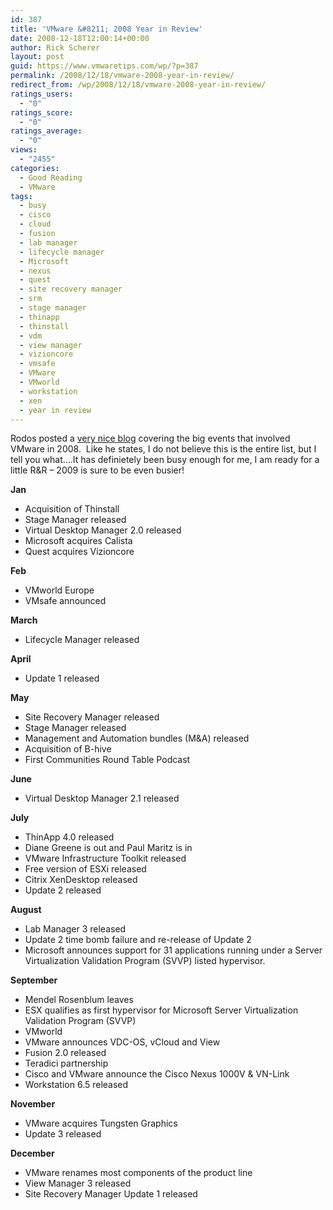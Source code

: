 ```yaml
---
id: 387
title: 'VMware &#8211; 2008 Year in Review'
date: 2008-12-18T12:00:14+00:00
author: Rick Scherer
layout: post
guid: https://www.vmwaretips.com/wp/?p=387
permalink: /2008/12/18/vmware-2008-year-in-review/
redirect_from: /wp/2008/12/18/vmware-2008-year-in-review/
ratings_users:
  - "0"
ratings_score:
  - "0"
ratings_average:
  - "0"
views:
  - "2455"
categories:
  - Good Reading
  - VMware
tags:
  - busy
  - cisco
  - cloud
  - fusion
  - lab manager
  - lifecycle manager
  - Microsoft
  - nexus
  - quest
  - site recovery manager
  - srm
  - stage manager
  - thinapp
  - thinstall
  - vdm
  - view manager
  - vizioncore
  - vmsafe
  - VMware
  - VMworld
  - workstation
  - xen
  - year in review
---
```

Rodos posted a <a href="http://rodos.haywood.org/2008/12/year-that-was-2008-review-of-vmware.html" target="_blank">very nice blog</a> covering the big events that involved VMware in 2008.  Like he states, I do not believe this is the entire list, but I tell you what&#8230;.It has definietely been busy enough for me, I am ready for a little R&R &#8211; 2009 is sure to be even busier!



<span class="Apple-style-span" style="font-weight: bold;">Jan</span>

  * <span class="Apple-style-span" style="font-weight: normal;">Acquisition of Thinstall</span>
  * <span class="Apple-style-span" style="font-weight: normal;">Stage Manager released</span>
  * <span class="Apple-style-span" style="font-weight: normal;">Virtual Desktop Manager 2.0 released</span>
  * <span class="Apple-style-span" style="font-weight: normal;">Microsoft acquires Calista</span>
  * <span class="Apple-style-span" style="font-weight: normal;">Quest acquires Vizioncore</span>

<span class="Apple-style-span" style="font-weight: bold;">Feb </span>

  * VMworld Europe
  * VMsafe announced

<span class="Apple-style-span" style="font-weight: bold;">March</span>

  * Lifecycle Manager released

<span class="Apple-style-span" style="font-weight: bold;">April</span>

  * <span class="Apple-style-span" style="font-weight: normal;">Update 1 released</span>

<span class="Apple-style-span" style="font-weight: bold;">May</span>

  * <span class="Apple-style-span" style="font-weight: normal;">Site Recovery Manager released</span>
  * <span class="Apple-style-span" style="font-weight: normal;">Stage Manager released</span>
  * <span class="Apple-style-span" style="font-weight: normal;">Management and Automation bundles (M&A) released</span>
  * <span class="Apple-style-span" style="font-weight: normal;">Acquisition of B-hive</span>
  * <span class="Apple-style-span" style="font-weight: normal;">First Communities Round Table Podcast</span>

<span class="Apple-style-span" style="font-weight: bold;">June</span>

<div>
  <ul>
    <li>
      Virtual Desktop Manager 2.1 released
    </li>
  </ul>
  
  <p>
    <span class="Apple-style-span" style="font-weight: bold;">July</span>
  </p>
  
  <ul>
    <li>
      <span class="Apple-style-span" style="font-weight: normal;">ThinApp 4.0 released</span>
    </li>
    <li>
      <span class="Apple-style-span" style="font-weight: normal;">Diane Greene is out and Paul Maritz is in</span>
    </li>
    <li>
      <span class="Apple-style-span" style="font-weight: normal;">VMware Infrastructure Toolkit released</span>
    </li>
    <li>
      <span class="Apple-style-span" style="font-weight: normal;">Free version of ESXi released</span>
    </li>
    <li>
      <span class="Apple-style-span" style="font-weight: normal;">Citrix XenDesktop released</span>
    </li>
    <li>
      <span class="Apple-style-span" style="font-weight: normal;">Update 2 released</span>
    </li>
  </ul>
  
  <p>
    <span class="Apple-style-span" style="font-weight: bold;">August</span>
  </p>
  
  <ul>
    <li>
      Lab Manager 3 released
    </li>
    <li>
      Update 2 time bomb failure and re-release of Update 2
    </li>
    <li>
      Microsoft announces support for 31 applications running under a Server Virtualization Validation Program (SVVP) listed hypervisor.
    </li>
  </ul>
  
  <p>
    <span class="Apple-style-span" style="font-weight: bold;">September</span>
  </p>
  
  <ul>
    <li>
      Mendel Rosenblum leaves
    </li>
    <li>
      ESX qualifies as first hypervisor for Microsoft Server Virtualization Validation Program (SVVP)
    </li>
    <li>
      VMworld
    </li>
    <li>
      VMware announces VDC-OS, vCloud and View
    </li>
    <li>
      Fusion 2.0 released
    </li>
    <li>
      Teradici partnership
    </li>
    <li>
      Cisco and VMware announce the Cisco Nexus 1000V & VN-Link
    </li>
    <li>
      Workstation 6.5 released
    </li>
  </ul>
  
  <p>
    <span class="Apple-style-span" style="font-weight: bold;">November</span>
  </p>
  
  <ul>
    <li>
      <span class="Apple-style-span" style="font-weight: normal;">VMware acquires Tungsten Graphics</span>
    </li>
    <li>
      <span class="Apple-style-span" style="font-weight: normal;">Update 3 released</span>
    </li>
  </ul>
  
  <p>
    <span class="Apple-style-span" style="font-weight: bold;">December</span>
  </p>
  
  <ul>
    <li>
      VMware renames most components of the product line
    </li>
    <li>
      View Manager 3 released
    </li>
    <li>
      Site Recovery Manager Update 1 released
    </li>
  </ul>
</div>
